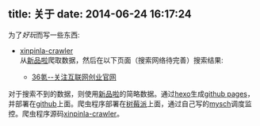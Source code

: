 title: 关于
date: 2014-06-24 16:17:24
---

为了*好玩*而写一些东西:  
- [xinpinla-crawler](http://luoguochun.cn/xinpinla-crawler/)  
  从[新品啦](http://xinpinla.com)爬取数据，然后在以下页面（搜索网络待完善）搜索结果:  

  - [36氪--关注互联网创业官网](http://www.36kr.com)

 对于搜索不到的数据，则使用[新品啦](http://xinpinla.com)的简略数据。通过[hexo](http://hexo.io)生成[github pages](http://pages.github.com)，并部署在[github](https://github.com)上面。爬虫程序部署在[树莓派](http://www.raspberrypi.org)上面，通过自己写的[mysch](https://github.com/buf1024/mysch)调度监控。爬虫程序源码[xinpinla-crawler](https://github.com/buf1024/xinpinla-crawler)。  



